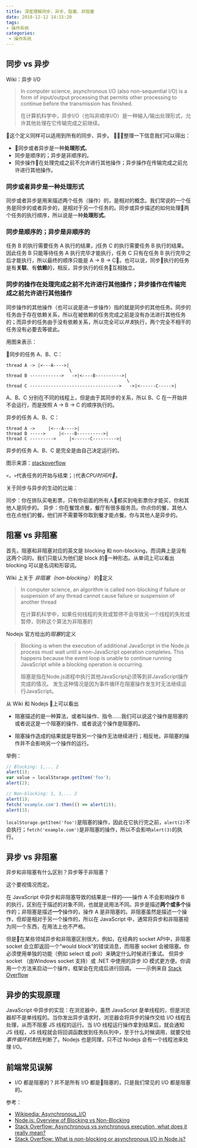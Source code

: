 ```yaml
---
title: 深度理解同步、异步、阻塞、非阻塞
date: 2018-12-12 14:15:20
tags:
- 操作系统
categories: 
 - 操作系统
---
```

## 同步 vs 异步

Wiki：异步 I/O
> In computer science, asynchronous I/O (also non-sequential I/O) is a form of input/output processing that permits other processing to continue before the transmission has finished.
> 
> 在计算机科学中，异步I/O（也叫非顺序I/O）是一种输入/输出处理形式，允许其他处理在它传输完成之前继续。

这个定义同样可以适用到所有的同步、异步。
整理一下信息我们可以得出：
- 同步或者异步是一种**处理形式**。
- 同步是顺序的；异步是非顺序的。
- 同步操作在处理完成之前不允许进行其他操作；异步操作在传输完成之前允许进行其他操作。

### 同步或者异步是一种**处理形式**


同步或者异步是用来描述两个任务（操作）的，是相对的概念。我们常说的一个任务是同步的或者异步的，是相对于另一个任务的。同步或异步描述的如何处理两个任务的执行顺序，所以说是一种**处理形式**。

### 同步是顺序的；异步是非顺序的

任务 B 的执行需要任务 A 执行的结果，j任务 C 的执行需要任务 B 执行的结果。因此任务 B 只能等待任务 A 执行完毕才能执行，任务 C 只有在任务 B 执行完毕之后才能执行，所以最终的顺序只能是 A -> B -> C。也可以说，同步执行的任务是有**关联**、有**依赖**的，相反，异步执行的任务互相独立。

### 同步的操作在处理完成之前不允许进行其他操作；异步操作在传输完成之前允许进行其他操作

同步操作的其他操作（也可以说是进一步操作）指的就是同步的其他任务。同步的任务由于存在依赖关系，所以在被依赖的任务完成之前是没有办法进行其他任务的；而异步的任务由于没有依赖关系，所以完全可以*并发*执行，两个完全不相干的任务没有必要去等彼此。

用图来表示：

同步的任务 A、B、C：
```
thread A -> |<---A---->|   
                        \  
thread B ------------>   ->|<----B---------->|   
                                              \   
thread C ---------------------------------->   ->|<------C----->| 
```
A、B、C 分别在不同的线程上，但是由于其同步的关系，所以 B、C 在一开始并不会运行，而是按照 A -> B -> C 的顺序执行的。

异步的任务 A、B、C：
```
thread A ->     |<---A---->|
thread B ----->     |<----B---------->| 
thread C --------->     |<------C--------->|
```

异步的任务 A、B、C 是完全是由自己决定运行的。

图示来源：[stackoverflow
](https://stackoverflow.com/a/748235/6638065)

`<`，`>`代表任务的开始与结束；`|`代表*CPU时间片*。

关于同步与异步的生动的比喻：

同步：你在排队买电影票，只有你前面的所有人都买到电影票你才能买，你和其他人是同步的。
异步：你在餐馆点餐，餐厅有很多服务员。你点你的餐，其他人也在点他们的餐。他们并不需要等你取到餐才能点餐。你与其他人是异步的。

## 阻塞 vs 非阻塞

首先，阻塞和非阻塞对应的英文是 blocking 和 non-blocking，而词典上是没有这两个词的。我们只能认为他们是 block 的一种形态。从单词上可以看出 blocking 可以是名词和形容词。

Wiki 上关于 *非阻塞（non-blocking）* 的定义
> In computer science, an algorithm is called non-blocking if failure or suspension of any thread cannot cause failure or suspension of another thread
>
> 在计算机科学中，如果任何线程的失败或暂停不会导致另一个线程的失败或暂停，则称这个算法为非阻塞的

Nodejs 官方给出的*阻塞*的定义

> Blocking is when the execution of additional JavaScript in the Node.js process must wait until a non-JavaScript operation completes. This happens because the event loop is unable to continue running JavaScript while a blocking operation is occurring.
> 
> 阻塞是指在Node.js进程中执行其他JavaScript必须等到非JavaScript操作完成的情况。 发生这种情况是因为事件循环在阻塞操作发生时无法继续运行JavaScript。

从 Wiki 和 Nodejs 上可以看出

- 阻塞描述的是一种算法，或者叫操作、指令……我们可以说这个操作是阻塞的或者说这是一个阻塞的操作、或者说这个操作是阻塞的。

- 阻塞操作造成的结果就是导致另一个操作无法继续进行；相反地，非阻塞的操作并不会影响另一个操作的运行。

举例：


```JavaScript
// Blocking: 1,... 2
alert(1);
var value = localStorage.getItem('foo');
alert(2);

// Non-blocking: 1, 3,... 2
alert(1);
fetch('example.com').then(() => alert(2));
alert(3);
```
`localStorage.getItem('foo')`是阻塞的操作，因此在它执行完之前，`alert(2)`不会执行；`fetch('example.com')`是非阻塞的操作，所以不会影响`alert(3)`的执行。

## 异步 vs 非阻塞

异步和非阻塞有什么区别？异步等于非阻塞？

这个要视情况而定。

在 JavaScript 中异步和非阻塞导致的结果是一样的——操作 A 不会影响操作 B 的执行，区别在于描述的对象不同，也就是说用法不同。异步是描述**两个或多个**操作的；非阻塞是描述**一个**操作的，操作 A 是非阻塞的。非阻塞虽然是描述一个操作，但却是相对于另一个操作的，所以在 JavaScript 中，通常将异步和非阻塞视为同一个东西，在用法上也不严格。

但是在某些领域异步和非阻塞区别很大，例如，在经典的 socket API中，非阻塞 socket 会立即返回一个“would block”的错误消息，而阻塞 socket 会被阻塞。你必须使用单独的功能（例如 select 或 poll）来确定什么时候进行重试。 但异步 socket （由Windows socket 支持）或 .NET 中使用的异步 IO 模式更方便。你调用一个方法来启动一个操作，框架会在完成后进行回调。 ——示例来自 [Stack Overflow](https://stackoverflow.com/questions/2625493/asynchronous-vs-non-blocking/2625565#2625565)

## 异步的实现原理

JavaScript 中异步的实现：在浏览器中，虽然 JavaScript 是单线程的，但是浏览器却不是单线程的。当你发出异步请求时，浏览器会将异步的操作交给 I/O 线程去处理，从而不阻塞 JS 线程的运行。当 I/O 线程运行操作拿到结果后，就会通知 JS 线程，JS 线程就会将回调函数放到任务队列中，至于什么时候调用，就要交给*事件循环机制*去判断了。Nodejs 也是同理，只不过 Nodejs 会有一个线程池来处理 I/O。

## 前端常见误解

- I/O 都是阻塞的？并不是所有 I/O 都是阻塞的，只是我们常见的 I/O 都是阻塞的。

参考：
- [Wikipedia: Asynchronous_I/O](https://en.wikipedia.org/wiki/Asynchronous_I/O)
- [Node.js: Overview of Blocking vs Non-Blocking](https://nodejs.org/en/docs/guides/blocking-vs-non-blocking/)
- [Stack Overflow: Asynchronous vs synchronous execution, what does it really mean?](https://stackoverflow.com/questions/748175/asynchronous-vs-synchronous-execution-what-does-it-really-mean)
- [Stack Overflow: What is non-blocking or asynchronous I/O in Node.js?](https://stackoverflow.com/questions/10570246/what-is-non-blocking-or-asynchronous-i-o-in-node-js)